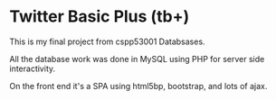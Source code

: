# Twitter Basic Plus (tb+)

This is my final project from cspp53001 Databsases.

All the database work was done in MySQL using PHP for server side interactivity.

On the front end it's a SPA using html5bp, bootstrap, and lots of ajax.
